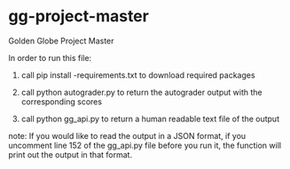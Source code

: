 # gg-project-master
Golden Globe Project Master

In order to run this file:

1. call pip install -requirements.txt to download required packages

2. call python autograder.py to return the autograder output with the corresponding scores

3. call python gg_api.py to return a human readable text file of the output

note: If you would like to read the output in a JSON format, if you uncomment line 152 of the gg_api.py file before you run it, the function will print out the output in that format. 